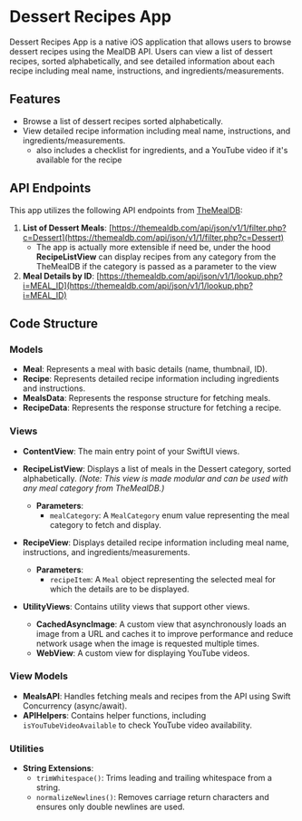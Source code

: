 # Dessert Recipes App

Dessert Recipes App is a native iOS application that allows users to browse dessert recipes using the MealDB API. Users can view a list of dessert recipes, sorted alphabetically, and see detailed information about each recipe including meal name, instructions, and ingredients/measurements.

## Features

- Browse a list of dessert recipes sorted alphabetically.
- View detailed recipe information including meal name, instructions, and ingredients/measurements.
    - also includes a checklist for ingredients, and a YouTube video if it's available for the recipe

## API Endpoints

This app utilizes the following API endpoints from [TheMealDB](https://themealdb.com/api.php):

1. **List of Dessert Meals**: [https://themealdb.com/api/json/v1/1/filter.php?c=Dessert](https://themealdb.com/api/json/v1/1/filter.php?c=Dessert)
   - The app is actually more extensible if need be, under the hood **RecipeListView** can display recipes from any category from the TheMealDB if the category is passed as a parameter to the view
2. **Meal Details by ID**: [https://themealdb.com/api/json/v1/1/lookup.php?i=MEAL_ID](https://themealdb.com/api/json/v1/1/lookup.php?i=MEAL_ID)


## Code Structure

### Models

- **Meal**: Represents a meal with basic details (name, thumbnail, ID).
- **Recipe**: Represents detailed recipe information including ingredients and instructions.
- **MealsData**: Represents the response structure for fetching meals.
- **RecipeData**: Represents the response structure for fetching a recipe.

### Views

- **ContentView**: The main entry point of your SwiftUI views.
  
- **RecipeListView**: Displays a list of meals in the Dessert category, sorted alphabetically. *(Note: This view is made modular and can be used with any meal category from TheMealDB.)*
  - **Parameters**:
    - `mealCategory`: A `MealCategory` enum value representing the meal category to fetch and display.
- **RecipeView**: Displays detailed recipe information including meal name, instructions, and ingredients/measurements.
  - **Parameters**:
    - `recipeItem`: A `Meal` object representing the selected meal for which the details are to be displayed.
      
- **UtilityViews**: Contains utility views that support other views.
  - **CachedAsyncImage**: A custom view that asynchronously loads an image from a URL and caches it to improve performance and reduce network usage when the image is requested multiple times.
  - **WebView**: A custom view for displaying YouTube videos.

### View Models

- **MealsAPI**: Handles fetching meals and recipes from the API using Swift Concurrency (async/await).
- **APIHelpers**: Contains helper functions, including `isYouTubeVideoAvailable` to check YouTube video availability.

### Utilities

- **String Extensions**:
  - `trimWhitespace()`: Trims leading and trailing whitespace from a string.
  - `normalizeNewlines()`: Removes carriage return characters and ensures only double newlines are used.
